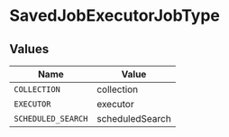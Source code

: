 # SavedJobExecutorJobType


## Values

| Name               | Value              |
| ------------------ | ------------------ |
| `COLLECTION`       | collection         |
| `EXECUTOR`         | executor           |
| `SCHEDULED_SEARCH` | scheduledSearch    |